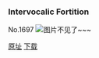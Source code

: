 ### Intervocalic Fortition
No.1697
![图片不见了~~~](https://imgs.xkcd.com/comics/intervocalic_fortition.png)

[原址](https://xkcd.com//1697) [下载](https://imgs.xkcd.com/comics/intervocalic_fortition.png)

